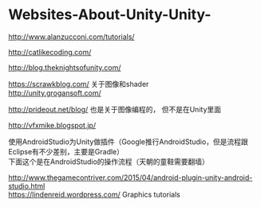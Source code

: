 # Websites-About-Unity-Unity-
http://www.alanzucconi.com/tutorials/

http://catlikecoding.com/

http://blog.theknightsofunity.com/

https://scrawkblog.com/  关于图像和shader <br>
http://unity.grogansoft.com/ </br>

http://prideout.net/blog/ 也是关于图像编程的， 但不是在Unity里面

http://vfxmike.blogspot.jp/

使用AndroidStudio为Unity做插件（Google推行AndroidStudio，但是流程跟Eclipse有不少差别，主要是Gradle）<br>
下面这个是在AndroidStudio的操作流程（天朝的童鞋需要翻墙）

http://www.thegamecontriver.com/2015/04/android-plugin-unity-android-studio.html <br> 
https://lindenreid.wordpress.com/  Graphics tutorials
